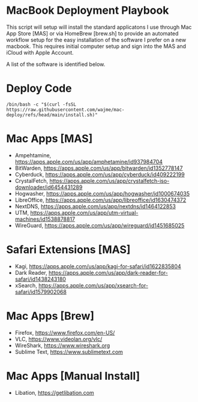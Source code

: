 # MacBook Deployment Playbook
This script will setup will install the standard applicatons I use through Mac App Store [MAS] or via HomeBrew [brew.sh] to provide an automated workflow setup for the easy installation of the software I prefer on a new macbook. This requires initial computer setup and sign into the MAS and iCloud with Apple Account.

A list of the software is identified below. 

# Deploy Code
    /bin/bash -c "$(curl -fsSL https://raw.githubusercontent.com/wajme/mac-deploy/refs/head/main/install.sh)"

# Mac Apps [MAS]
- Ampehtamine, https://apps.apple.com/us/app/amphetamine/id937984704
- BitWarden, https://apps.apple.com/us/app/bitwarden/id1352778147
- Cyberduck, https://apps.apple.com/us/app/cyberduck/id409222199
- CrystalFetch, https://apps.apple.com/us/app/crystalfetch-iso-downloader/id6454431289
- Hogwasher, https://apps.apple.com/us/app/hogwasher/id1000674035
- LibreOffice, https://apps.apple.com/us/app/libreoffice/id1630474372
- NextDNS, https://apps.apple.com/us/app/nextdns/id1464122853
- UTM, https://apps.apple.com/us/app/utm-virtual-machines/id1538878817
- WireGuard, https://apps.apple.com/us/app/wireguard/id1451685025

# Safari Extensions [MAS]
- Kagi, https://apps.apple.com/us/app/kagi-for-safari/id1622835804
- Dark Reader, https://apps.apple.com/us/app/dark-reader-for-safari/id1438243180
- xSearch, https://apps.apple.com/us/app/xsearch-for-safari/id1579902068
  
# Mac Apps [Brew]
- Firefox, https://www.firefox.com/en-US/
- VLC, https://www.videolan.org/vlc/
- WireShark, https://www.wireshark.org
- Sublime Text, https://www.sublimetext.com

# Mac Apps [Manual Install]
- Libation, https://getlibation.com
